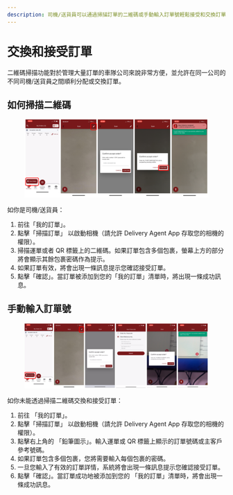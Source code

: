 ```yaml
---
description: 司機/送貨員可以通過掃描訂單的二維碼或手動輸入訂單號輕鬆接受和交換訂單。
---
```


# 交換和接受訂單

二維碼掃描功能對於管理大量訂單的車隊公司來說非常方便，並允許在同一公司的不同司機/送貨員之間順利分配或交換訂單。

## 如何掃描二維碼

<figure><img src="../.gitbook/assets/image (2).png" alt=""><figcaption></figcaption></figure>

如你是司機/送貨員：&#x20;

1. 前往「我的訂單」。
2. 點擊「掃描訂單」 以啟動相機（請允許 Delivery Agent App 存取您的相機的權限）。
3. 掃描運單或者 QR 標籤上的二維碼。如果訂單包含多個包裹，螢幕上方的部分將會顯示其餘包裹密碼作為提示。
4. 如果訂單有效，將會出現一條訊息提示您確認接受訂單。
5. 點擊「確認」。當訂單被添加到您的「我的訂單」清單時，將出現一條成功訊息。

## 手動輸入訂單號

<figure><img src="../.gitbook/assets/image (115).png" alt=""><figcaption></figcaption></figure>

如你未能透過掃描二維碼交換和接受訂單：

1. 前往 「我的訂單」。
2. 點擊「掃描訂單」 以啟動相機（請允許 Delivery Agent App 存取您的相機的權限）。
3. 點擊右上角的 「鉛筆圖示」。輸入運單或 QR 標籤上顯示的訂單號碼或主客戶參考號碼。
4. 如果訂單包含多個包裹，您將需要輸入每個包裹的密碼。
5. 一旦您輸入了有效的訂單詳情，系統將會出現一條訊息提示您確認接受訂單。
6. 點擊「確認」。當訂單成功地被添加到您的 「我的訂單」清單時，將會出現一條成功訊息。
